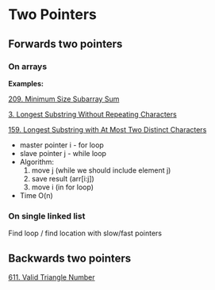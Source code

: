# Two Pointers

## Forwards two pointers

### On arrays

__Examples:__

[209. Minimum Size Subarray Sum](https://leetcode.com/problems/minimum-size-subarray-sum/)

[3. Longest Substring Without Repeating Characters](https://leetcode.com/problems/longest-substring-without-repeating-characters/)

[159. Longest Substring with At Most Two Distinct Characters](https://leetcode.com/problems/longest-substring-with-at-most-two-distinct-characters/)

* master pointer i - for loop
* slave pointer j - while loop
* Algorithm:
  1. move j (while we should include element j)
  2. save result (arr[i:j])
  3. move i (in for loop)
* Time O(n)

### On single linked list
Find loop / find location with slow/fast pointers

## Backwards two pointers

[611. Valid Triangle Number](https://leetcode.com/problems/valid-triangle-number/)
